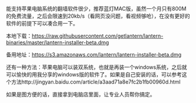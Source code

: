 能支持苹果电脑系统的翻墙软件很少，推荐蓝灯MAC版，虽然一个月只有800M的免费流量，之后会限速到20kb/s（看网页没问题，看视频够呛），在没有更好的软件的前提下可以凑合用一下。

本地下载：https://raw.githubusercontent.com/getlantern/lantern-binaries/master/lantern-installer-beta.dmg

备用地址：https://s3.amazonaws.com/lantern/lantern-installer-beta.dmg

还有一种方法：苹果电脑可以装双系统，也就是再装一个windows系统，之后就可以愉快的用我分享的windows版的软件了。如果是自己安装的话，可以参考这个方法http://jingyan.baidu.com/article/a3aad71a8e7fc2b1fb00960d.html  

如果是图方便的话，直接拿到电脑店里面，让专业人员帮你搞定。